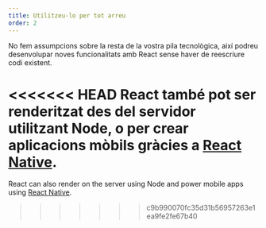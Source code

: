 ```yaml
---
title: Utilitzeu-lo per tot arreu
order: 2
---
```


No fem assumpcions sobre la resta de la vostra pila tecnològica, així podreu desenvolupar noves funcionalitats amb React sense haver de reescriure codi existent.

<<<<<<< HEAD
React també pot ser renderitzat des del servidor utilitzant Node, o per crear aplicacions mòbils gràcies a [React Native](https://facebook.github.io/react-native/).
=======
React can also render on the server using Node and power mobile apps using [React Native](https://reactnative.dev/).
>>>>>>> c9b990070fc35d31b56957263e1ea9fe2fe67b40
